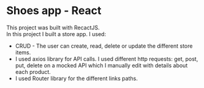 # Shoes app - React

This project was built with RecactJS.  
In this project I built a store app. I used:

- CRUD - The user can create, read, delete or update the different store items.
- I used axios library for API calls. I used different http requests: get, post, put, delete on a mocked API which I manually edit with details about each product.
- I used Router library for the different links paths.
